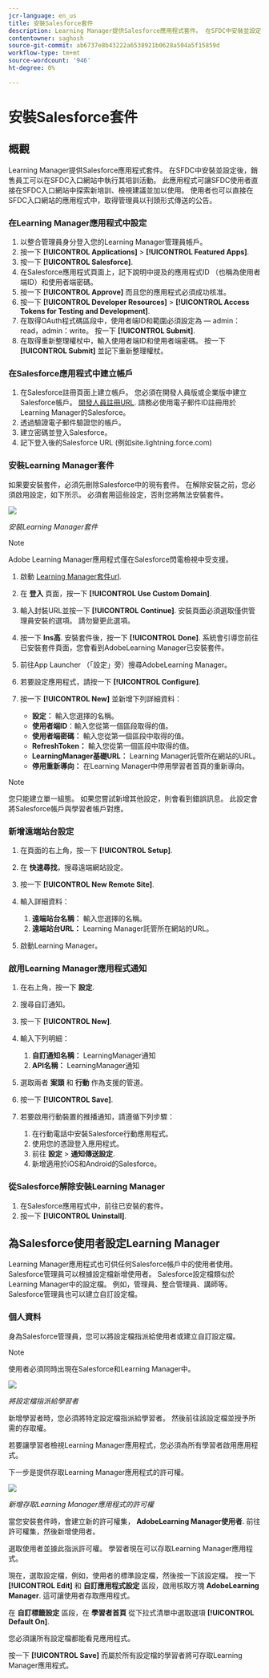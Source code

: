 ```yaml
---
jcr-language: en_us
title: 安裝Salesforce套件
description: Learning Manager提供Salesforce應用程式套件。 在SFDC中安裝並設定後，銷售員工可以在SFDC入口網站中執行其培訓活動。 此應用程式可讓SFDC使用者直接在SFDC入口網站中探索新培訓、檢視建議並加以使用。 使用者也可以直接在SFDC入口網站的應用程式中，取得管理員以刊頭形式傳送的公告。
contentowner: saghosh
source-git-commit: ab6737e8b43222a6538921b0628a504a5f15859d
workflow-type: tm+mt
source-wordcount: '946'
ht-degree: 0%

---
```




# 安裝Salesforce套件

## 概觀

Learning Manager提供Salesforce應用程式套件。 在SFDC中安裝並設定後，銷售員工可以在SFDC入口網站中執行其培訓活動。 此應用程式可讓SFDC使用者直接在SFDC入口網站中探索新培訓、檢視建議並加以使用。 使用者也可以直接在SFDC入口網站的應用程式中，取得管理員以刊頭形式傳送的公告。

### 在Learning Manager應用程式中設定

1. 以整合管理員身分登入您的Learning Manager管理員帳戶。
1. 按一下 **[!UICONTROL Applications]** > **[!UICONTROL Featured Apps]**.
1. 按一下 **[!UICONTROL Salesforce]**.
1. 在Salesforce應用程式頁面上，記下說明中提及的應用程式ID （也稱為使用者端ID）和使用者端密碼。
1. 按一下 **[!UICONTROL Approve]** 而且您的應用程式必須成功核准。
1. 按一下 **[!UICONTROL Developer Resources]** > **[!UICONTROL Access Tokens for Testing and Development]**.
1. 在取得OAuth程式碼區段中，使用者端ID和範圍必須設定為 — admin：read，admin：write。 按一下 **[!UICONTROL Submit]**.
1. 在取得重新整理權杖中，輸入使用者端ID和使用者端密碼。 按一下 **[!UICONTROL Submit]** 並記下重新整理權杖。

### 在Salesforce應用程式中建立帳戶

1. 在Salesforce註冊頁面上建立帳戶。 您必須在開發人員版或企業版中建立Salesforce帳戶。  [開發人員註冊URL](https://developer.salesforce.com/signup). 請務必使用電子郵件ID註冊用於Learning Manager的Salesforce。
1. 透過驗證電子郵件驗證您的帳戶。
1. 建立密碼並登入Salesforce。
1. 記下登入後的Salesforce URL (例如site.lightning.force.com)

### 安裝Learning Manager套件

如果要安裝套件，必須先刪除Salesforce中的現有套件。 在解除安裝之前，您必須啟用設定，如下所示。 必須套用這些設定，否則您將無法安裝套件。

![](assets/uninstall-package.png)

*安裝Learning Manager套件*

>[!NOTE]
>
>Adobe Learning Manager應用程式僅在Salesforce閃電檢視中受支援。

1. 啟動  [Learning Manager套件url](https://nam04.safelinks.protection.outlook.com/?url=https%3A%2F%2Ftest.salesforce.com%2Fpackaging%2FinstallPackage.apexp%3Fp0%3D04t1k0000008YWn&amp;data=04%7C01%7Ckillamse%40adobe.com%7Cf588f553fc694d2edee108d9a5c74711%7Cfa7b1b5a7b34438794aed2c178decee1%7C0%7C0%7C637723097572585825%7CUnknown%7CTWFpbGZsb3d8eyJWIjoiMC4wLjAwMDAiLCJQIjoiV2luMzIiLCJBTiI6Ik1haWwiLCJXVCI6Mn0%3D%7C1000&amp;sdata=mhYKVdwvS4F7WPruy0Kvw%2FsqgWxzTQpaZJyEACu8CNw%3D&amp;reserved=0).
1. 在 **登入** 頁面，按一下 **[!UICONTROL Use Custom Domain]**.

1. 輸入封裝URL並按一下 **[!UICONTROL Continue]**. 安裝頁面必須選取僅供管理員安裝的選項。 請勿變更此選項。
1. 按一下 **Ins高**. 安裝套件後，按一下 **[!UICONTROL Done]**. 系統會引導您前往已安裝套件頁面，您會看到AdobeLearning Manager已安裝套件。

1. 前往App Launcher （「設定」旁）搜尋AdobeLearning Manager。
1. 若要設定應用程式，請按一下 **[!UICONTROL Configure]**.
1. 按一下 **[!UICONTROL New]** 並新增下列詳細資料：

   * **設定：** 輸入您選擇的名稱。
   * **使用者端ID**：輸入您從第一個區段取得的值。
   * **使用者端密碼：** 輸入您從第一個區段中取得的值。
   * **RefreshToken：** 輸入您從第一個區段中取得的值。
   * **LearningManager基礎URL：** Learning Manager託管所在網站的URL。
   * **停用重新導向：** 在Learning Manager中停用學習者首頁的重新導向。

>[!NOTE]
>
>您只能建立單一組態。 如果您嘗試新增其他設定，則會看到錯誤訊息。 此設定會將Salesforce帳戶與學習者帳戶對應。

### 新增遠端站台設定

1. 在頁面的右上角，按一下 **[!UICONTROL Setup]**.
1. 在 **快速尋找**，搜尋遠端網站設定。
1. 按一下 **[!UICONTROL New Remote Site]**.
1. 輸入詳細資料：

   1. **遠端站台名稱：** 輸入您選擇的名稱。
   1. **遠端站台URL：** Learning Manager託管所在網站的URL。

1. 啟動Learning Manager。

### 啟用Learning Manager應用程式通知

1. 在右上角，按一下 **設定**.
1. 搜尋自訂通知。
1. 按一下 **[!UICONTROL New]**.
1. 輸入下列明細：

   1. **自訂通知名稱：** LearningManager通知
   1. **API名稱：** LearningManager通知

1. 選取兩者 **案頭** 和 **行動** 作為支援的管道。

1. 按一下 **[!UICONTROL Save]**.
1. 若要啟用行動裝置的推播通知，請遵循下列步驟：

   1. 在行動電話中安裝Salesforce行動應用程式。
   1. 使用您的憑證登入應用程式。
   1. 前往 **設定** > **通知傳送設定**.
   1. 新增適用於iOS和Android的Salesforce。

### 從Salesforce解除安裝Learning Manager

1. 在Salesforce應用程式中，前往已安裝的套件。
1. 按一下 **[!UICONTROL Uninstall]**.

## 為Salesforce使用者設定Learning Manager

Learning Manager應用程式也可供任何Salesforce帳戶中的使用者使用。 Salesforce管理員可以根據設定檔新增使用者。 Salesforce設定檔類似於Learning Manager中的設定檔。 例如，管理員、整合管理員、講師等。 Salesforce管理員也可以建立自訂設定檔。

### 個人資料

身為Salesforce管理員，您可以將設定檔指派給使用者或建立自訂設定檔。

>[!NOTE]
>
>使用者必須同時出現在Salesforce和Learning Manager中。

![](assets/create-profile.png)

*將設定檔指派給學習者*

新增學習者時，您必須將特定設定檔指派給學習者。 然後前往該設定檔並授予所需的存取權。

若要讓學習者檢視Learning Manager應用程式，您必須為所有學習者啟用應用程式。

下一步是提供存取Learning Manager應用程式的許可權。

![](assets/permission-set.png)

*新增存取Learning Manager應用程式的許可權*

當您安裝套件時，會建立新的許可權集， **AdobeLearning Manager使用者**. 前往許可權集，然後新增使用者。

選取使用者並據此指派許可權。 學習者現在可以存取Learning Manager應用程式。

現在，選取設定檔，例如，使用者的標準設定檔，然後按一下該設定檔。 按一下 **[!UICONTROL Edit]** 和 **自訂應用程式設定** 區段，啟用核取方塊 **AdobeLearning Manager**. 這可讓使用者存取應用程式。

在 **自訂標籤設定** 區段，在 **學習者首頁** 從下拉式清單中選取選項 **[!UICONTROL Default On]**.

您必須讓所有設定檔都能看見應用程式。

按一下 **[!UICONTROL Save]** 而屬於所有設定檔的學習者將可存取Learning Manager應用程式。
